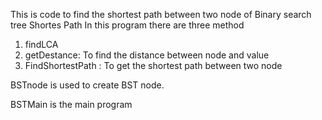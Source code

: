This is code to find the shortest path between two node of Binary search tree
Shortes Path
In this program there are three method 
1. findLCA 
2. getDestance: To find the distance between node and value
3. FindShortestPath : To get the shortest path between two node 

BSTnode is used to create BST node.

BSTMain is the main program
